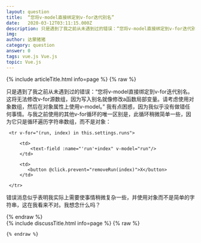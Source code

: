 ```yaml
---
layout: question
title:  “您将v-model直接绑定到v-for迭代别名”
date:   2020-03-12T03:11:15.000Z
description: 只是遇到了我之前从未遇到过的错误：“您将v-model直接绑定到v-for迭代别名。这将无法修改v-for源数组，因为写入别名就像修改a函数局部变量。请考...
img: 
author: 达蒙猪猪
category: question
answer: 0
tags: vue.js Vue.js
topic: Vue.js
---
```

<div class="article-root">
  <div class="article">
    {% include articleTitle.html info=page %}
    {% raw %}
    <div class="article-content"><p><font style="vertical-align: inherit;"><font style="vertical-align: inherit;">只是遇到了我之前从未遇到过的错误：“您将v-model直接绑定到v-for迭代别名。这将无法修改v-for源数组，因为写入别名就像修改a函数局部变量。请考虑使用对象数组，然后在对象属性上使用v-model。” </font><font style="vertical-align: inherit;">我有点困惑，因为我似乎没有做错任何事情。</font><font style="vertical-align: inherit;">与我之前使用的其他v-for循环的唯一区别是，此循环稍微简单一些，因为它只是循环遍历字符串数组，而不是对象：</font></font></p>

<pre><code> &lt;tr v-for="(run, index) in this.settings.runs"&gt;<font></font>
<font></font>
     &lt;td&gt;<font></font>
         &lt;text-field :name="'run'+index" v-model="run"/&gt;<font></font>
     &lt;/td&gt;<font></font>
<font></font>
     &lt;td&gt;<font></font>
        &lt;button @click.prevent="removeRun(index)"&gt;X&lt;/button&gt;<font></font>
     &lt;/td&gt;<font></font>
<font></font>
 &lt;/tr&gt;<font></font>
</code></pre>

<p><font style="vertical-align: inherit;"><font style="vertical-align: inherit;">错误消息似乎表明我实际上需要使事情稍微复杂一些，并使用对象而不是简单的字符串，这在我看来不对。</font><font style="vertical-align: inherit;">我想念什么吗？</font></font></p></div>
    {% endraw %}
  </div>

  <div class="discuss-wrapper">
    {% include discussTitle.html info=page %}
    {% raw %}
    
    {% endraw %}
  </div>
<div>
